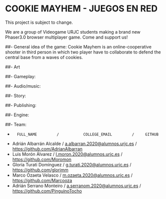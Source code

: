# COOKIE MAYHEM - JUEGOS EN RED

This project is subject to change.

We are a group of Videogame URJC students making a brand new Phaser3.0 browser multiplayer game. Come and support us!

##- General idea of the game:
Cookie Mayhem is an online-cooperative shooter in third person in which two player have to collaborate to defend the central base from a waves of cookies. 

##- Art

##- Gameplay:

##- Audio/music:

##- Story:

##- Publishing:

##- Engine:

##- Team:
  -       FULL_NAME         /           COLLEGE_EMAIL         /     GITHUB   
  - Adrián Albarrán Alcalde / a.albarran.2020@alumnos.urjc.es / <https://github.com/AdrianAlbarran>
  - Luis Morón Álvarez      / l.moron.2020@alumnos.urjc.es    / https://github.com/Moromon
  - Gloria Turati Domínguez / g.turati.2020@alumnos.urjc.es   / https://github.com/glorimm
  - Marco Ozaeta Velasco    / m.ozaeta.2020@alumnos.urjc.es   / https://github.com/Marcooza
  - Adrián Serrano Monteiro / a.serranom.2020@alumnos.urjc.es / https://github.com/PinguinoTocho
